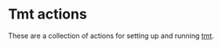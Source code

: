 # Tmt actions

These are a collection of actions for setting up and running [tmt].

[tmt]: https://tmt.readthedocs.io
